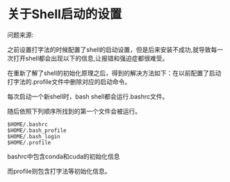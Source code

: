 # 关于Shell启动的设置

问题来源:

之前设置打字法的时候配置了shell的启动设置，但是后来安装不成功,就导致每一次打开shell都会出现以下的信息,让报错和强迫症都很难受。

在重新了解了shell的初始化原理之后，得到的解决方法如下：在以前配置了启动打字法的.profile文件中删除对应的启动命令。





每次启动一个新shell时，bash shell都会运行.bashrc文件。

随后依照下列顺序所找到的第一个文件会被运行。

```
$HOME/.bashrc 
$HOME/.bash_profile 
$HOME/.bash_login 
$HOME/.profile
```



bashrc中包含conda和cuda的初始化信息

而profile则包含打字法等初始化信息。